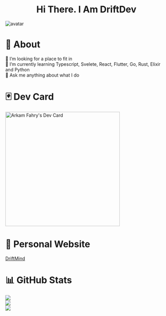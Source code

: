 <h1 align="center">
  Hi There. I Am DriftDev
</h1>

<div align="canter">
  <img src="https://github.com/driftdev/driftdev/assets/92285161/222f46ca-1a4d-4eb0-ba2b-e1f1ab6dfc45" alt="avatar"/>
</div>

# 💫 About
🤝 I’m looking for a place to fit in<br>
🌱 I’m currently learning Typescript, Svelete, React, Flutter, Go, Rust, Elixir and Python<br>
💬 Ask me anything about what I do<br>

# 🃏 Dev Card
<a href="https://app.daily.dev/arkamfahry"><img src="https://api.daily.dev/devcards/v2/92Tc0MIH5UarnguOUFTDJ.png?type=default&r=hte" width="356" alt="Arkam Fahry's Dev Card"/></a>

# 🧠 Personal Website
[DriftMind](https://driftdev.github.io/driftmind/)

# 📊 GitHub Stats
![](https://github-readme-stats.vercel.app/api?username=driftdev&theme=dracula&hide_border=false&include_all_commits=true&count_private=true)<br/>
![](https://github-readme-streak-stats.herokuapp.com/?user=driftdev&theme=dracula&hide_border=false)<br/>
![](https://github-readme-stats.vercel.app/api/top-langs/?username=driftdev&theme=dracula&hide_border=false&include_all_commits=true&count_private=true&layout=compact)
